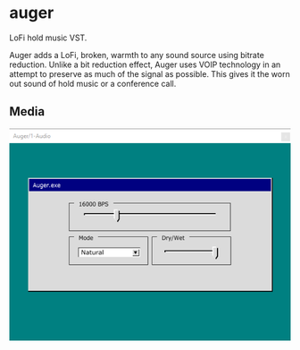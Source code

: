 # auger
LoFi hold music VST.

Auger adds a LoFi, broken, warmth to any sound source using bitrate reduction. Unlike a bit reduction effect, Auger
uses VOIP technology in an attempt to preserve as much of the signal as possible. This gives it the worn out sound of
hold music or a conference call.

## Media

![Screenshot of Auger](./docs/screenshot.png)
